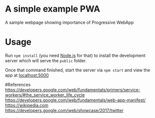 # A simple example PWA
A sample webpage showing importance of Progressive WebApp

# Usage
Run `npm install` (you need [Node.js](https://nodejs.org) for that) to install the development server which will serve the `public` folder.

Once that command finished, start the server via `npm start` and view the app at [localhost:5000](http://localhost:5000)

#References
https://developers.google.com/web/fundamentals/primers/service-workers/#the_service_worker_life_cycle
https://developers.google.com/web/fundamentals/web-app-manifest/
https://wikipedia.com
https://developers.google.com/web/showcase/2017/twitter

